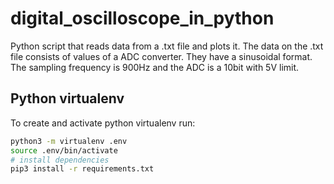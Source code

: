 # digital_oscilloscope_in_python
Python script that reads data from a .txt file and plots it. The data on the .txt file consists of values of a ADC converter.
They have a sinusoidal format. The sampling frequency is 900Hz and the ADC is a 10bit with 5V limit.

## Python virtualenv

To create and activate python virtualenv run:

```sh
python3 -m virtualenv .env
source .env/bin/activate
# install dependencies
pip3 install -r requirements.txt
```
